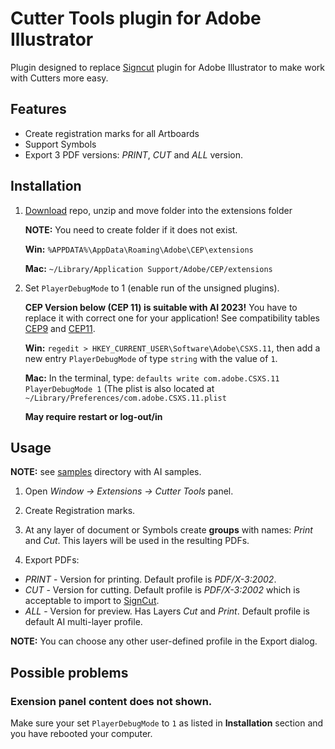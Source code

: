 # Cutter Tools plugin for Adobe Illustrator

Plugin designed to replace [Signcut] plugin for Adobe Illustrator to make work with Cutters more easy.

## Features

* Create registration marks for all Artboards
* Support Symbols
* Export 3 PDF versions: *PRINT*, *CUT* and *ALL* version.

## Installation

1. [Download] repo, unzip and move folder into the extensions folder

    **NOTE:** You need to create folder if it does not exist.

    **Win:** `%APPDATA%\AppData\Roaming\Adobe\CEP\extensions`

    **Mac:** `~/Library/Application Support/Adobe/CEP/extensions`

2. Set `PlayerDebugMode` to 1 (enable run of the unsigned plugins).

    **CEP Version below (CEP 11) is suitable with AI 2023!**
    You have to replace it with correct one for your application!
    See compatibility tables [CEP9] and [CEP11].

    **Win:** `regedit > HKEY_CURRENT_USER\Software\Adobe\CSXS.11`,
    then add a new entry `PlayerDebugMode` of type `string` with the value of `1`.

    **Mac:** In the terminal, type: `defaults write com.adobe.CSXS.11 PlayerDebugMode 1`
    (The plist is also located at `~/Library/Preferences/com.adobe.CSXS.11.plist`

    **May require restart or log-out/in**

## Usage

**NOTE:** see [samples](samples/) directory with AI samples.

1. Open *Window -> Extensions -> Cutter Tools* panel.

2. Create Registration marks.

3. At any layer of document or Symbols create **groups** with names: *Print* and *Cut*.
This layers will be used in the resulting PDFs.

4. Export PDFs:

* *PRINT* - Version for printing. Default profile is *PDF/X-3:2002*.
* *CUT* - Version for cutting. Default profile is *PDF/X-3:2002* which is acceptable to import to [SignCut].
* *ALL* - Version for preview. Has Layers *Cut* and *Print*. Default profile is default AI multi-layer profile.

**NOTE:**  You can choose any other user-defined profile in the Export dialog.

## Possible problems

### Exension panel content does not shown.

Make sure your set `PlayerDebugMode` to `1` as listed in **Installation** section and you have rebooted your computer.





[Download]: https://github.com/hacker-cb/adobe-ai-cutter-tools/archive/master.zip
[SignCut]: http://signcutpro.com
[CEP9]: https://github.com/Adobe-CEP/CEP-Resources/blob/master/CEP_9.x/Documentation/CEP%209.0%20HTML%20Extension%20Cookbook.md#applications-integrated-with-cep
[CEP11]: https://github.com/Adobe-CEP/CEP-Resources/blob/master/CEP_11.x/Documentation/CEP%2011.1%20HTML%20Extension%20Cookbook.md#applications-integrated-with-cep